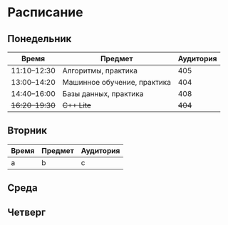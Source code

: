 # Расписание
## Понедельник
| Время           | Предмет                     | Аудитория |
|-----------------|-----------------------------|-----------|
| 11:10–12:30     | Алгоритмы, практика         | 405       |
| 13:00–14:20     | Машинное обучение, практика | 404       |
| 14:40–16:00     | Базы данных, практика       | 408       |
| ~~16:20–19:30~~ | ~~C++ Lite~~                | ~~404~~   |
## Вторник
| Время | Предмет | Аудитория |
| :-- | :-- | :-- |
| a | b | c |

## Среда
## Четверг